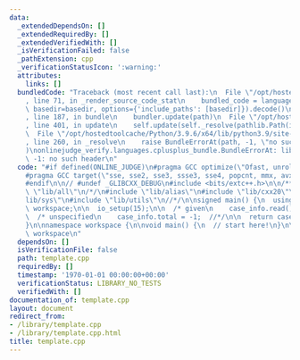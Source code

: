 ```yaml
---
data:
  _extendedDependsOn: []
  _extendedRequiredBy: []
  _extendedVerifiedWith: []
  _isVerificationFailed: false
  _pathExtension: cpp
  _verificationStatusIcon: ':warning:'
  attributes:
    links: []
  bundledCode: "Traceback (most recent call last):\n  File \"/opt/hostedtoolcache/Python/3.9.6/x64/lib/python3.9/site-packages/onlinejudge_verify/documentation/build.py\"\
    , line 71, in _render_source_code_stat\n    bundled_code = language.bundle(stat.path,\
    \ basedir=basedir, options={'include_paths': [basedir]}).decode()\n  File \"/opt/hostedtoolcache/Python/3.9.6/x64/lib/python3.9/site-packages/onlinejudge_verify/languages/cplusplus.py\"\
    , line 187, in bundle\n    bundler.update(path)\n  File \"/opt/hostedtoolcache/Python/3.9.6/x64/lib/python3.9/site-packages/onlinejudge_verify/languages/cplusplus_bundle.py\"\
    , line 401, in update\n    self.update(self._resolve(pathlib.Path(included), included_from=path))\n\
    \  File \"/opt/hostedtoolcache/Python/3.9.6/x64/lib/python3.9/site-packages/onlinejudge_verify/languages/cplusplus_bundle.py\"\
    , line 260, in _resolve\n    raise BundleErrorAt(path, -1, \"no such header\"\
    )\nonlinejudge_verify.languages.cplusplus_bundle.BundleErrorAt: lib/sys: line\
    \ -1: no such header\n"
  code: "#if defined(ONLINE_JUDGE)\n#pragma GCC optimize(\"Ofast, unroll-loops\")\n\
    #pragma GCC target(\"sse, sse2, sse3, ssse3, sse4, popcnt, mmx, avx, avx2\")\n\
    #endif\n\n// #undef _GLIBCXX_DEBUG\n#include <bits/extc++.h>\n\n/**\n#include\
    \ \"lib/all\"\n/*/\n#include \"lib/alias\"\n#include \"lib/cxx20\"\n#include \"\
    lib/sys\"\n#include \"lib/utils\"\n//*/\n\nsigned main() {\n  using namespace\
    \ workspace;\n\n  io_setup(15);\n\n  /* given\n    case_info.read();  //*/\n\n\
    \  /* unspecified\n    case_info.total = -1;  //*/\n\n  return case_info.iterate();\n\
    }\n\nnamespace workspace {\n\nvoid main() {\n  // start here!\n}\n\n}  // namespace\
    \ workspace\n"
  dependsOn: []
  isVerificationFile: false
  path: template.cpp
  requiredBy: []
  timestamp: '1970-01-01 00:00:00+00:00'
  verificationStatus: LIBRARY_NO_TESTS
  verifiedWith: []
documentation_of: template.cpp
layout: document
redirect_from:
- /library/template.cpp
- /library/template.cpp.html
title: template.cpp
---
```

